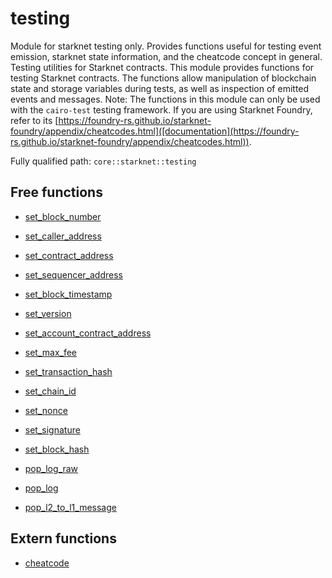 # testing

Module for starknet testing only. Provides functions useful for testing event emission, starknet state information, and the cheatcode concept in general. Testing utilities for Starknet contracts.  This module provides functions for testing Starknet contracts. The functions allow manipulation of blockchain state and storage variables during tests, as well as inspection of emitted events and messages.  Note: The functions in this module can only be used with the `cairo-test` testing framework. If you are using Starknet Foundry, refer to its [https://foundry-rs.github.io/starknet-foundry/appendix/cheatcodes.html]([documentation](https://foundry-rs.github.io/starknet-foundry/appendix/cheatcodes.html)).

Fully qualified path: `core::starknet::testing`

## Free functions

- [set_block_number](./core-starknet-testing-set_block_number.md)

- [set_caller_address](./core-starknet-testing-set_caller_address.md)

- [set_contract_address](./core-starknet-testing-set_contract_address.md)

- [set_sequencer_address](./core-starknet-testing-set_sequencer_address.md)

- [set_block_timestamp](./core-starknet-testing-set_block_timestamp.md)

- [set_version](./core-starknet-testing-set_version.md)

- [set_account_contract_address](./core-starknet-testing-set_account_contract_address.md)

- [set_max_fee](./core-starknet-testing-set_max_fee.md)

- [set_transaction_hash](./core-starknet-testing-set_transaction_hash.md)

- [set_chain_id](./core-starknet-testing-set_chain_id.md)

- [set_nonce](./core-starknet-testing-set_nonce.md)

- [set_signature](./core-starknet-testing-set_signature.md)

- [set_block_hash](./core-starknet-testing-set_block_hash.md)

- [pop_log_raw](./core-starknet-testing-pop_log_raw.md)

- [pop_log](./core-starknet-testing-pop_log.md)

- [pop_l2_to_l1_message](./core-starknet-testing-pop_l2_to_l1_message.md)

## Extern functions

- [cheatcode](./core-starknet-testing-cheatcode.md)

